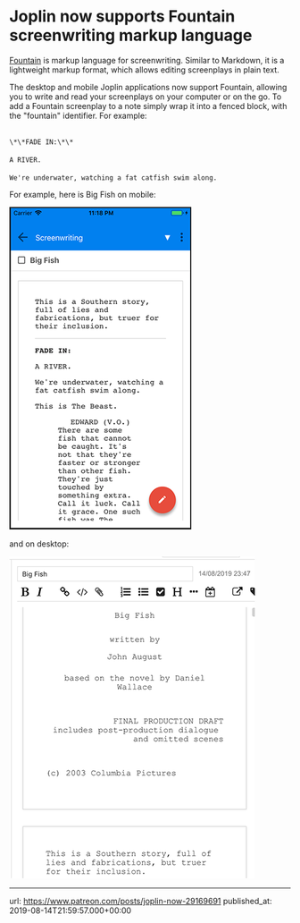 # Joplin now supports Fountain screenwriting markup language

[Fountain](https://fountain.io/) is markup language for screenwriting. Similar to Markdown, it is a lightweight markup format, which allows editing screenplays in plain text.

The desktop and mobile Joplin applications now support Fountain, allowing you to write and read your screenplays on your computer or on the go. To add a Fountain screenplay to a note simply wrap it into a fenced block, with the "fountain" identifier. For example:

```fountain

\*\*FADE IN:\*\*

A RIVER.

We're underwater, watching a fat catfish swim along.  

```

For example, here is Big Fish on mobile:

![](images/20190814-215957_0.png)

and on desktop:

![](images/20190814-215957_1.png)

* * *

url: https://www.patreon.com/posts/joplin-now-29169691
published_at: 2019-08-14T21:59:57.000+00:00